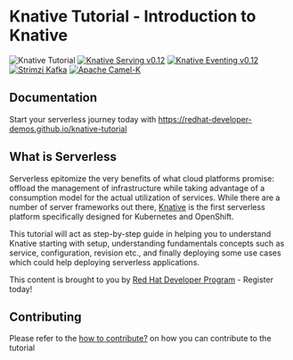 # Knative Tutorial - Introduction to Knative
![Knative Tutorial](https://github.com/redhat-developer-demos/knative-tutorial/workflows/Knative%20Tutorial/badge.svg) [![Knative Serving v0.12](https://img.shields.io/badge/Knative%20Serving-v0.12-blue)](https://knative.dev/docs/serving/)
[![Knative Eventing v0.12](https://img.shields.io/badge/Knative%20Eventing-v0.12-blue)](https://knative.dev/docs/eventing/)
[![Strimzi Kafka](https://img.shields.io/badge/Strimzi%20Kafka-v0.16.2-blue)](https://strimzi.io)
[![Apache Camel-K](https://img.shields.io/badge/Apache%20Camel--K-v1.0.0--RC2-blue)](https://camel.apache.org/camel-k/latest/)

## Documentation

Start your serverless journey today with https://redhat-developer-demos.github.io/knative-tutorial

## What is Serverless

Serverless epitomize the very benefits of what cloud platforms promise: offload the management of infrastructure while taking advantage of a consumption model for the actual utilization of services. While there are a number of server frameworks out there, [Knative](https://knative.dev) is the first serverless platform specifically designed for Kubernetes and OpenShift.

This tutorial will act as step-by-step guide in helping you to understand Knative starting with setup, understanding fundamentals concepts such as service, configuration, revision etc., and finally deploying some use cases which could help deploying serverless applications.

This content is brought to you by [Red Hat Developer Program](http://developers.redhat.com) - Register today!

## Contributing

Please refer to the [how to contribute?](./CONTRIBUTING.md) on how you can contribute to the tutorial
